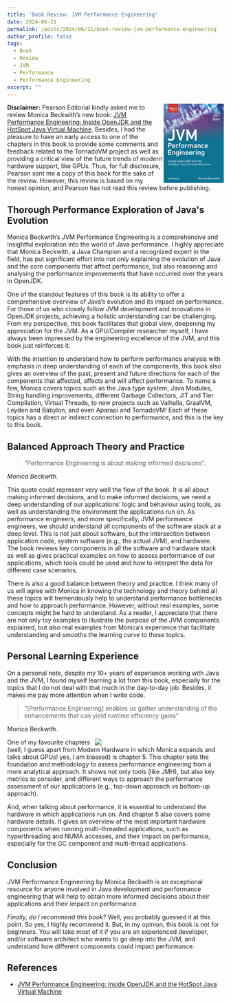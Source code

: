 ```yaml
---
title: 'Book Review: JVM Performance Engineering'
date: 2024-06-21
permalink: /posts/2024/06/21/book-review-jvm-performance-engineering
author_profile: false
tags:
  - Book
  - Review
  - JVM
  - Performance 
  - Performance Engineering
excerpt: ""
---
```


<img align="right" style="width:140px;" src="https://raw.githubusercontent.com/jjfumero/jjfumero.github.io/master/files/blog/24-06-book-review/JVM-Perf-Eng-Front.png">

**Disclaimer:** Pearson Editorial kindly asked me to review Monica Beckwith’s new book: [JVM Performance Engineering: Inside OpenJDK and the HotSpot Java Virtual Machine](https://www.amazon.co.uk/JVM-Performance-Engineering-OpenJDK-Developers-ebook/dp/B08F5J6V4T). Besides, I had the pleasure to have an early access to one of the chapters in this book to provide some comments and feedback related to the TornadoVM project as well as providing a critical view of the future trends of modern hardware support, like GPUs. Thus, for full disclosure, Pearson sent me a copy of this book for the sake of the review. However, this review is based on my honest opinion, and Pearson has not read this review before publishing.

## Thorough Performance Exploration of Java's Evolution

Monica Beckwith’s JVM Performance Engineering is a comprehensive and insightful exploration into the world of Java performance. I highly appreciate that Monica Beckwith, a Java Champion and a recognized expert in the field, has put significant effort into not only explaining the evolution of Java and the core components that affect performance, but also reasoning and analysing the performance improvements that have occurred over the years in OpenJDK.

One of the standout features of this book is its ability to offer a comprehensive overview of Java’s evolution and its impact on performance. For those of us who closely follow JVM development and innovations in OpenJDK projects, achieving a holistic understanding can be challenging. From my perspective, this book facilitates that global view, deepening my appreciation for the JVM. As a GPU/Compiler researcher myself, I have always been impressed by the engineering excellence of the JVM, and this book just reinforces it.

With the intention to understand how to perform performance analysis with emphasis in deep understanding of each of the components, this book also gives an overview of the past, present and future directions for each of the components that affected, affects and will affect performance. To name a few, Monica covers topics such as the Java type system, Java Modules, String handling improvements, different Garbage Collectors, JIT and Tier Compilation, Virtual Threads, to new projects such as Valhalla, GraalVM, Leyden and Babylon, and even Aparapi and TornadoVM!  Each of these topics has a direct or indirect connection to performance, and this is the key to this book. 

## Balanced Approach Theory and Practice 

> “Performance Engineering is about making informed decisions”. 

*Monica Beckwith.*

This quote could represent very well the flow of the book. It is all about making informed decisions, and to make informed decisions, we need a deep understanding of our applications’ logic and behaviour using tools, as well as understanding the environment the applications run on. As performance engineers, and more specifically, JVM performance engineers, we should understand all components of the software stack at a deep level. This is not just about software, but the intersection between application code, system software (e.g., the actual JVM), and hardware. The book reviews key components in all the software and hardware stack as well as gives practical examples on how to assess performance of our applications, which tools could be used and how to interpret the data for different case scenarios. 

There is also a good balance between theory and practice. I think many of us will agree with Monica in knowing the technology and theory behind all these topics will tremendously help to understand performance bottlenecks and how to approach performance. However, without real examples, some concepts might be hard to understand. As a reader, I appreciate that there are not only toy examples to illustrate the purpose of the JVM components explained, but also real examples from Monica’s experience that facilitate understanding and smooths the learning curve to these topics.

## Personal Learning Experience


On a personal note, despite my 10+ years of experience working with Java and the JVM, I found myself learning a lot from this book, especially for the topics that I do not deal with that much in the day-to-day job. Besides, it makes me pay more attention when I write code.

> “[Performance Engineering] enables us gather understanding of the enhancements that can yield runtime efficiency gains”

Monica Beckwith.

<img align="right" style="width:300px;" src="https://github.com/jjfumero/jjfumero.github.io/blob/master/files/blog/24-06-book-review/image.JPG?raw=true">

One of my favourite chapters (well, I guess apart from Modern Hardware in which Monica expands and talks about GPUs! yes, I am biassed) is chapter 5. This chapter sets the foundation and methodology to assess performance engineering from a more analytical approach. It shows not only tools (like JMH), but also key metrics to consider, and different ways to approach the performance assessment of our applications (e.g., top-down approach vs bottom-up approach).

And, when talking about performance, it is essential to understand the hardware in which applications run on. And chapter 5 also covers some hardware details. It gives an overview of the most important hardware components when running multi-threaded applications, such as hyperthreading and NUMA accesses, and their impact on performance, especially for the GC component and multi-thread applications. 

## Conclusion

JVM Performance Engineering by Monica Beckwith is an exceptional resource for anyone involved in Java development and performance engineering that will help to obtain more informed decisions about their applications and their impact on performance.

*Finally, do I recommend this book?* Well, you probably guessed it at this point. So yes, I highly recommend it. But, in my opinion, this book is not for beginners. You will take most of it if you are an experienced developer, and/or software architect who wants to go deep into the JVM, and understand how different components could impact performance. 


## References

- [JVM Performance Engineering: Inside OpenJDK and the HotSpot Java Virtual Machine](https://www.amazon.co.uk/JVM-Performance-Engineering-OpenJDK-Developers-ebook/dp/B08F5J6V4T)
